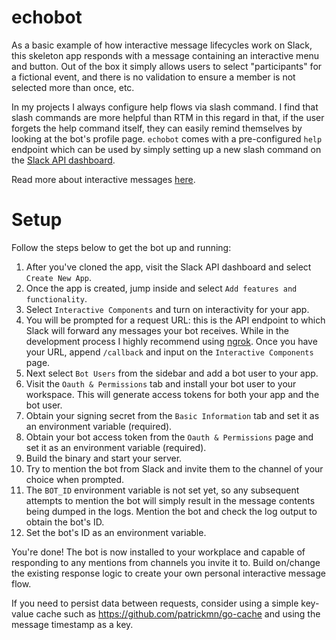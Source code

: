 # echobot

As a basic example of how interactive message lifecycles work on Slack, this skeleton app responds with a message containing an interactive menu and button. Out of the box it simply allows users to select "participants" for a fictional event, and there is no validation to ensure a member is not selected more than once, etc.

In my projects I always configure help flows via slash command. I find that slash commands are more helpful than RTM in this regard in that, if the user forgets the help command itself, they can easily remind themselves by looking at the bot's profile page. `echobot` comes with a pre-configured `help` endpoint which can be used by simply setting up a new slash command on the [Slack API dashboard](https://api.slack.com/apps).

Read more about interactive messages [here](https://api.slack.com/interactive-messages).


# Setup

Follow the steps below to get the bot up and running: 

1. After you've cloned the app, visit the Slack API dashboard and select `Create New App`.
2. Once the app is created, jump inside and select `Add features and functionality`.
3. Select `Interactive Components` and turn on interactivity for your app.
4. You will be prompted for a request URL: this is the API endpoint to which Slack will forward any messages your bot receives. While in the development process I highly recommend using [ngrok](https://ngrok.com/https://ngrok.com/). Once you have your URL, append `/callback` and input on the `Interactive Components` page.
5. Next select `Bot Users` from the sidebar and add a bot user to your app.
6. Visit the `Oauth & Permissions` tab and install your bot user to your workspace. This will generate access tokens for both your app and the bot user.
7. Obtain your signing secret from the `Basic Information` tab and set it as an environment variable (required).
8. Obtain your bot access token from the `Oauth & Permissions` page and set it as an environment variable (required).
9. Build the binary and start your server.
10. Try to mention the bot from Slack and invite them to the channel of your choice when prompted.
11. The `BOT_ID` environment variable is not set yet, so any subsequent attempts to mention the bot will simply result in the message contents being dumped in the logs. Mention the bot and check the log output to obtain the bot's ID.
12. Set the bot's ID as an environment variable.

You're done! The bot is now installed to your workplace and capable of responding to any mentions from channels you invite it to. Build on/change the existing response logic to create your own personal interactive message flow. 

If you need to persist data between requests, consider using a simple key-value cache such as https://github.com/patrickmn/go-cache and using the message timestamp as a key.

